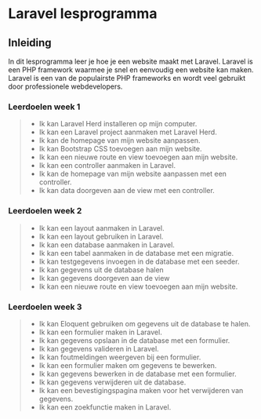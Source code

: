 # Laravel lesprogramma

## Inleiding

In dit lesprogramma leer je hoe je een website maakt met Laravel. Laravel is een PHP framework waarmee je snel en eenvoudig een website kan maken. Laravel is een van de populairste PHP frameworks en wordt veel gebruikt door professionele webdevelopers.

### Leerdoelen week 1

> - Ik kan Laravel Herd installeren op mijn computer.
> - Ik kan een Laravel project aanmaken met Laravel Herd.
> - Ik kan de homepage van mijn website aanpassen.
> - Ik kan Bootstrap CSS toevoegen aan mijn website.
> - Ik kan een nieuwe route en view toevoegen aan mijn website.
> - Ik kan een controller aanmaken in Laravel.
> - Ik kan de homepage van mijn website aanpassen met een controller.
> - Ik kan data doorgeven aan de view met een controller.

### Leerdoelen week 2

> - Ik kan een layout aanmaken in Laravel.
> - Ik kan een layout gebruiken in Laravel.
> - Ik kan een database aanmaken in Laravel.
> - Ik kan een tabel aanmaken in de database met een migratie.
> - Ik kan testgegevens invoegen in de database met een seeder.
> - Ik kan gegevens uit de database halen
> - Ik kan gegevens doorgeven aan de view
> - Ik kan een nieuwe route en view toevoegen aan mijn website.

### Leerdoelen week 3

> - Ik kan Eloquent gebruiken om gegevens uit de database te halen.
> - Ik kan een formulier maken in Laravel.
> - Ik kan gegevens opslaan in de database met een formulier.
> - Ik kan gegevens valideren in Laravel.
> - Ik kan foutmeldingen weergeven bij een formulier.
> - Ik kan een formulier maken om gegevens te bewerken.
> - Ik kan gegevens bewerken in de database met een formulier.
> - Ik kan gegevens verwijderen uit de database.
> - Ik kan een bevestigingspagina maken voor het verwijderen van gegevens.
> - Ik kan een zoekfunctie maken in Laravel.
